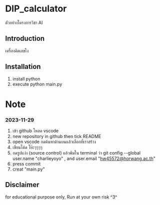 # DIP_calculator
ตัวอย่างโครงการวิชา AI

## Introduction
เครื่องคิดเลขไง

## Installation
1. install python
2. execute python main.py

# Note
### 2023-11-29
1. เข้า github โหลด vscode 
2. new repository in github then tick README
3. open vscode กดค้นหาด้านบนแล้วเลือกที่เราสร้าง
4. เขียนโค้ด โย๊ะๆๆๆๆ
5. กดรูปแง่ง (source control) แล้วพิมใน terminal ว่า git config --global user.name "charlieyoyo" , and user.email "hw45572@horwang.ac.th"
6. press commit
7. creat "main.py"

## Disclaimer
for educational purpose only, Run at your own risk ^3^
